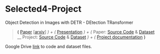 # Selected4-Project
Object Detection in Images with DETR - DEtection TRansformer

>  __(__ [Paper](https://github.com/CatherineHabib/Selected4-Project/blob/2b2f357348b5571f45764a719280e25cf775cf01/2005.12872.pdf) [[arxiv](https://arxiv.org/abs/2005.12872?context=cs.CV)]  __)_ + _(__  [Presentation]()  __)_ + _(__  Paper: [Source Code](https://github.com/facebookresearch/detr) & [Dataset](https://cocodataset.org/#download) __ Project: [Source Code](https://github.com/CatherineHabib/Selected4-Project/blob/2b2f357348b5571f45764a719280e25cf775cf01/DETRCarDetection.ipynb) & [Dataset](https://www.kaggle.com/datasets/sshikamaru/car-object-detection)  __)_ + _(__  [Project documentation](https://github.com/CatherineHabib/Selected4-Project/blob/f5e26e08959f62fba79eaf70fa108e81592ee1dc/Selected%20Topics%20In%20Computer%20Science%204-Team06-Project%20documentation.pdf) __)__


Google Drive [link](https://drive.google.com/drive/folders/186Z4kLoHPKpk6rt9qXkrP7zJMw7rV9DX?usp=share_link) to code and dataset files.  
